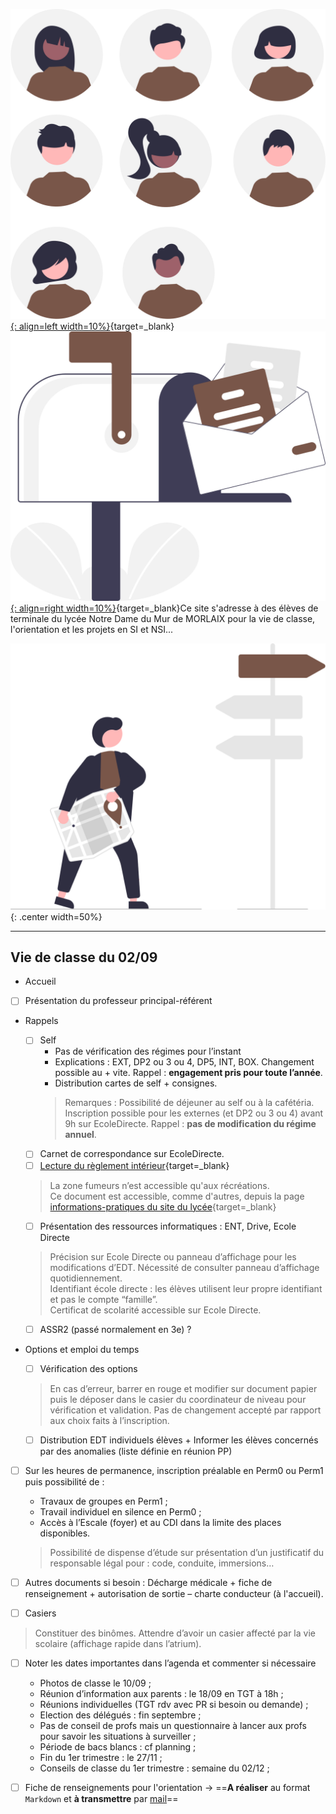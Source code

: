 
[![PJ](images/undraw_Team_re_0bfe.svg "# TEAM - TSI-NSI_2024-2025"){: align=left width=10%}](){target=_blank}[![PJ](images/undraw_Mailbox_re_dvds.svg "@ecmorlaix.fr"){: align=right width=10%}](mailto:@ecmorlaix.fr){target=_blank}Ce site s'adresse à des élèves de terminale du lycée Notre Dame du Mur de MORLAIX pour la vie de classe, l'orientation et les projets en SI et NSI...

![board](images/undraw_right_direction_tge8.svg){: .center width=50%}

[mail]: mailto:eric.madec@ecmorlaix.fr "eric.madec@ecmorlaix.fr"

***
<!-- ## Du 27/03

- [Grand Oral](https://eduscol.education.fr/729/presentation-du-grand-oral){target=_blank} ;
- [Dossier social étudiant](https://www.messervices.etudiant.gouv.fr/envole/){target=_blank} ;

***
## Le 02/03

- Poursuite du travail sur l'[orientation](./orientation) :
    - ==**Saisir** les derniers voeux sur [ParcourSup](https://www.parcoursup.fr/){target=_blank} avant le **09/03**== ;
    - **Rédiger** ses projets de formation motivés : un [guide ONISEP](./pdf/Fiche_projet-formation-motive.pdf){target=_blank} et des [exemples](https://thotismedia.com/exemple-projet-de-formation-motive/){target=_blank}
    ![Parcoursup-projets motives.gif](./images/Parcoursup-projets motives.gif){: .center width=70%}

- **Participer** aux [activités d'escape game pour l'accueil des troisièmes](https://ericecmorlaix.github.io/accueil_3/){target=_blank} ;
- **Faire** la [mise à jour d'Obsidian pour découvrir les canvas](https://ericecmorlaix.github.io/adn-Tutoriel_Obsidian/7-Options_Plugins/#canvas){target=_blank} ;


***
## Le 05/01 (1h)

- Poursuite du travail sur l'[orientation](./orientation) : 
    - **faire** des `note.md` dans [Obsidian](https://ericecmorlaix.github.io/adn-Tutoriel_Obsidian/){target=_blank}, une par formation, en y incluant des métadonnées (Nom, Lieu, Lien, Attendus, Processus, Dates, Coût, Débouchés, Opinion, Ordre, Questions... ) et des `#tag`, toutes regroupées dans un même dossier de votre coffre ;
    - **préparer** un [diaporama de présentation](https://ericecmorlaix.github.io/adn-Tutoriel_Obsidian/6a-Exports/#diaporama-basique){target=_blank} de votre projet d'orientation à plus ou moins long terme et des plans A, B, C, ..., que vous envisagez pour l'atteindre ;
    - **extraire** les informations utiles à l'aide de [requêtes partagées Dataview](https://md.picasoft.net/Ccpn8zieTQGD_4fGL8mV7Q){target=_blank} pour pouvoir répondre à des questions particulières ;    

***
## Le 16/12 (2h)

- Eléments d'analyse transactionnelle :

<center><iframe width="560" height="315" src="https://www.youtube-nocookie.com/embed/RxEhu8hWmXI" title="YouTube video player" frameborder="0" allow="accelerometer; autoplay; clipboard-write; encrypted-media; gyroscope; picture-in-picture" allowfullscreen></iframe></center>

![Adulte-Parent-Enfant](./images/AT-Image.png){.center width=60%}

- Poursuite du travail sur l'[orientation](./orientation) : ==**faire** des `note.md` dans [Obsidian](./Obsidian), une par formation, en y incluant des métadonnées (Nom, Lieu, Lien, Attendus, Processus, Dates, Coût, Débouchés, Opinion, Ordre, Questions... ) et des `#tag`, toutes regroupées dans un même dossier de votre coffre pour faire des requêtes avec Dataview==

    - Du nouveau bientôt sur [Parcoursup 2023](./pdf/Parcoursup_2023-lettre_d'information_n%C2%B01-20221214.pdf) ;
    - Les sessions instat Fac à Brest se poursuivent tous les mercredis entre 14h et 16h : voir les [formations présentées](https://www.univ-brest.fr/cap-avenir/menu/Bloc-Lyceen/Insta_-Fac){target=_blank} ;
    - Les immersions en prépa à [Kérichen](./pdf/MINISTAGES_CPGE_KERICHEN-Lettre_aux_PROFESSEURS_PRINCIPAUX-min.pdf){target=_blank} et à [Lorient](https://www.lycee-lesage.fr/Formation/journees-dimmersion-en-cpge){target=_blank}

- Vers plus de [sobriété numérique](https://ec-morlaix.github.io/info/sobre/){target=_blank} : répondre au questionnaire du [Défi du grand ménage numérique](https://forms.office.com/Pages/ResponsePage.aspx?id=15R5OuUcb0Km4-7gYW4qbK8if53guTRDmm-NDtFB1m9UQUpKN1I5V0JVVDQyTTFLSjVKNDJITEFDTiQlQCN0PWcu){target=_blank}...

- Activités respectives dans chaque spécialités [TSI_2022-2023](https://ericecmorlaix.github.io/TSI_2022-2023/)
   ou [TNSI_2022-2023](https://ericecmorlaix.github.io/TNSI_2022-2023/) ;

***
## Le 08/12 (1h)

- Vie de Classe :

    - questions diverses...
    - Retours partiels de conseils de classes...

- Poursuite du travail sur l'[orientation](./orientation) : ==**faire** des `note.md` dans [Obsidian](./Obsidian), une par formation, des métadonnées (Nom, Lieu, Lien, Attendus, Processus, Dates, Coût, Débouchés, Opinion, Ordre, Questions... ) et des `#tag`, toutes regroupées dans un même dossier de votre coffre.==

    - Salon [SupArmor](https://www.suparmor.fr/){target=_blank} ce WE à St Brieuc ;
    - Ouverture du catalogue Parcoursup 2023 le 20/12 ;
    - Les sessions instat Fac à Brest se poursuivent tous les mercredis entre 14h et 16h : voir les [formations présentées](https://www.univ-brest.fr/cap-avenir/menu/Bloc-Lyceen/Insta_-Fac){target=_blank} ;

***
## Le 24/11 (1h)

- Vie de Classe :
    - **finir** de se préparer pour la certification [PIX](https://pix.fr/){target=_blank} programmée la semaine prochaine ;
    - questions diverses...

- Poursuite du travail sur l'[orientation](./orientation) : ==**faire** des `note.md` dans [Obsidian](./Obsidian), une par formation, avec des `#tag`, toutes regroupées dans un même dossier de votre coffre.==
    - nouvelle ressource : [https://ideo.bretagne.bzh/](https://ideo.bretagne.bzh/){target=_blank}

***
## Le 10/11 (1h)

- Vie de Classe :
    - Inscription au bac !
    - Apporter une copie de votre attestation JDC ou recensement URGENT ‼️ 
    - [PIX](https://pix.fr/){target=_blank} :
        - faire la [campagne de rentrée TGT code: `SFVUCW857`](https://app.pix.fr/campagnes/SFVUCW857){target=_blank} ;
        - puis faire la [campagne de récolte de votre profil PIX code `HCTRFS261`](https://app.pix.fr/campagnes/HCTRFS261){target=_blank}.
    - questions diverses...
- [Journée nationale de lutte contre le harcèlement scolaire](https://m.facebook.com/story.php?story_fbid=pfbid0GzTZtQfeZEL2ZFeFSgGqyeKhMEiHozACS7fEvpQayt3XRCY78gfnv8wEmMMNRtxil&id=100009852780025&sfnsn=scwspmo){target=_blank}
<center><iframe width="560" height="315" src="https://www.youtube-nocookie.com/embed/gFWq2W0Jly8" title="YouTube video player" frameborder="0" allow="accelerometer; autoplay; clipboard-write; encrypted-media; gyroscope; picture-in-picture" allowfullscreen></iframe></center>

- Poursuite du travail sur l'[orientation](./orientation) :
    

***
## Le 07/11
- Tutoriel de l'application multiplateforme [Obsidian](./Obsidian) ;
- Activités respectives dans chaque spécialités [TSI_2022-2023](https://ericecmorlaix.github.io/TSI_2022-2023/)
   ou [TNSI_2022-2023](https://ericecmorlaix.github.io/TNSI_2022-2023/) ;
   
***
## Le 17/10

- Bilan de la ["Fête de la science"](./fete_de_la_science) : :clap: :clap: :clap: ;

- Découverte de l'application multiplateforme [Obsidian](https://obsidian.md/){target=_blank} -> ==Synchroniser votre classeur déposé sur GitHup avec un coffre d'Obsidian localisé sur votre iPad et y apairer vos fichiers `note.ipynb` avec des `note.md` grace à jupytext dans Carnets== ;

??? resume "Memo de procédure de synchronisation avec GitHub sur iPad"

    Il y a une procédure spécifique pour Mobile (qui doit pouvoir s'appliquer également sur PC) :

    - créer un dépôt sur GitHub (privé ou public) avec un petit README.md (c'est plus pratique) ;
    - générer une clé d'identification sur GitHub <https://docs.github.com/en/authentication/keeping-your-account-and-data-secure/creating-a-personal-access-token>
    - créer un nouveau coffre dans Obsidian ;
    - installer et activer le plugin "Obsidian Git" <https://github.com/denolehov/obsidian-git> ;
    - renseigner les champs password/personal access token et username dans la configuration du plugin "Obsidian Git"
    - puis depuis la palette de commande choisir `Obsidian Git: Clone an existing remote repo` et suivre les instructions...


???+ tip "Comment se construire un second cerveau avec Obsidian en mode [Zettelkasten](https://fr.wikipedia.org/wiki/Zettelkasten)"

    <center><iframe width="560" height="315" src="https://www.youtube-nocookie.com/embed/B9BLia6FN4s" title="YouTube video player" frameborder="0" allow="accelerometer; autoplay; clipboard-write; encrypted-media; gyroscope; picture-in-picture" allowfullscreen></iframe></center>

    <center><iframe width="560" height="315" src="https://www.youtube-nocookie.com/embed/upyTEnzqJwk" title="YouTube video player" frameborder="0" allow="accelerometer; autoplay; clipboard-write; encrypted-media; gyroscope; picture-in-picture" allowfullscreen></iframe></center>

    <center><iframe width="560" height="315" src="https://www.youtube-nocookie.com/embed/beCbmjygkAg" title="YouTube video player" frameborder="0" allow="accelerometer; autoplay; clipboard-write; encrypted-media; gyroscope; picture-in-picture" allowfullscreen></iframe></center>

- [Hommage à Samuel PATTY à 9h15](./pdf/documents_commentes_commemoration-2.pdf){target=_blank} ;

- Activités respectives dans chaque spécialités [TSI_2022-2023](https://ericecmorlaix.github.io/TSI_2022-2023/)
   ou [TNSI_2022-2023](https://ericecmorlaix.github.io/TNSI_2022-2023/) ;

***

## Le 14/10

- Bilan de la ["Fête de la science"](./fete_de_la_science)...
- Découverte de l'application multiplateforme [Obsidian](https://obsidian.md/){target=_blank}

<iframe width="560" height="315" src="https://www.youtube-nocookie.com/embed/WRkvdtm7ybw" title="YouTube video player" frameborder="0" allow="accelerometer; autoplay; clipboard-write; encrypted-media; gyroscope; picture-in-picture" allowfullscreen></iframe>

<iframe width="560" height="315" src="https://www.youtube-nocookie.com/embed/videoseries?list=PL8bMNHR1PpLgkSs5-Bg6icsdxPGsklzai" title="YouTube video player" frameborder="0" allow="accelerometer; autoplay; clipboard-write; encrypted-media; gyroscope; picture-in-picture" allowfullscreen></iframe>

- Activités respectives dans chaque spécialités [TSI_2022-2023](https://ericecmorlaix.github.io/TSI_2022-2023/)
   ou [TNSI_2022-2023](https://ericecmorlaix.github.io/TNSI_2022-2023/) ;
*** 
***
## Le 15/11

=== "CONTENU DE SÉANCE"

    - **Finaliser** tous les travaux engagés et se **préparer** pour une restitution orale des projets à partir du 17/11...

=== "TRAVAIL À FAIRE"

    - **Finaliser** tous les travaux engagés et se **préparer** pour une restitution orale des projets à partir du 17/11... 



***
## Le 13/11

=== "CONTENU DE SÉANCE"

    - Fête de la science toute la journée dans l'Atrium ;

=== "TRAVAIL À FAIRE"

    - **Finaliser** tous les travaux engagés et se **préparer** pour une restitution orale des projets à partir du 17/11... 

***

## Séances SI-NSI des 18 et 20/10 et 10/11

=== "CONTENU DE SÉANCE"

    - Retours sur la FDS du dimanche 15 octobre :
        -     
    - Projets, objectif ["Fête de la science"](./fete_de_la_science){target=_blank} reportée au lundi 13 novembre... :
        - **Améliorer** vos solutions en embarquant plus de technicité ;
        - **Augmenter** votre [diaporama de présentation](https://ericecmorlaix.github.io/adn-Tutoriel_lab_si/DOC/diaporama/){target=_blank} avec plus de contenus théoriques ;        

    > <u>**Ressources**</u> :
    > 
    > - [diaporama de présentation](https://ericecmorlaix.github.io/adn-Tutoriel_lab_si/DOC/diaporama/){target=_blank}
    > - [Lego EV3 en MicroPython](https://ericecmorlaix.github.io/adn-Tutoriel_lab_si/IOT/Lego/EV3/){target=_blank} ;
    > - [ESP32 client/serveur en MicroPython](https://ericecmorlaix.github.io/adn-Tutoriel_lab_si/IOT/ESP/32/){target=_blank} ;
    > - [BBC micro:bit + Bluetooh avec HC05](https://ericecmorlaix.github.io/adn-Tutoriel_lab_si/IOT/BBC_microbit/UART/){target=_blank} ;
    > - [MIT App Inventor sans compte gmail avec l'iPad pour "Compagnon AI"](https://ericecmorlaix.github.io/adn-Tutoriel_lab_si/IHM/MIT_App_Inventor/){target=_blank} ;
    > - [ThingSpeak](https://ericecmorlaix.github.io/adn-Tutoriel_lab_si/IHM/ThingSpeak/){target=_blank} ;

=== "TRAVAIL À FAIRE"

    - Poursuivre tous les travaux engagés... 

***
## Séances SI-NSI des 11/10 et 13/10

=== "CONTENU DE SÉANCE"

    - Projets, objectif ["Fête de la science"](./fete_de_la_science){target=_blank} les dimanche 15 et lundi 16 octobre... :
        - **Valider** vos solutions pour une démonstration devant **Tiphaine LASTENNET** Chargée de médiation scientifique et culturelle à l'espace des sciences de Morlaix le mercredi 11/10 en fin de matinée ;
        - **Réaliser** un [diaporama de présentation](https://ericecmorlaix.github.io/adn-Tutoriel_lab_si/DOC/diaporama/){target=_blank} ;
        - **Organiser** l'installation matérielle à l'ancienne Manufacture des tabacs et dans l'atrium du lycée ;

    > <u>**Ressources**</u> :
    > 
    > - [diaporama de présentation](https://ericecmorlaix.github.io/adn-Tutoriel_lab_si/DOC/diaporama/){target=_blank}
    > - [Lego EV3 en MicroPython](https://ericecmorlaix.github.io/adn-Tutoriel_lab_si/IOT/Lego/EV3/){target=_blank} ;
    > - [ESP32 client/serveur en MicroPython](https://ericecmorlaix.github.io/adn-Tutoriel_lab_si/IOT/ESP/32/){target=_blank} ;
    > - [MIT App Inventor sans compte gmail avec l'iPad pour "Compagnon AI"](https://ericecmorlaix.github.io/adn-Tutoriel_lab_si/IHM/MIT_App_Inventor/){target=_blank} ;
    > - [ThingSpeak](https://ericecmorlaix.github.io/adn-Tutoriel_lab_si/IHM/ThingSpeak/){target=_blank} ;

=== "TRAVAIL À FAIRE"

    - Poursuivre tous les travaux engagés... 

***
## Intervention du 05/10

**Nathan CHANUDET** [ingénieur de l'UTC](https://projet5.platform.webteknik.fr/apprenteam/){target=_blank} :
    > [![Notre-Dame du Mur : l’équipe gagnante Prim’Team.](https://media.letelegramme.fr/api/v1/images/view/63e13fff9dc66e10b21716a2/web_golden_xl/63e13fff9dc66e10b21716a2.1){width=30% .center}](https://www.letelegramme.fr/finistere/morlaix-29600/span-classamorce-notre-dame-du-murspan-lequipe-gagnante-primteam-recherche-sponsors-3279125.php){target=_blank}

***
## Séances SI-NSI des 27 et 29/09 et des 04/10 et 06/10

=== "CONTENU DE SÉANCE"

    - Projets, objectif ["Fête de la science"](./fete_de_la_science){target=_blank} mi-octobre... -> ==**Finaliser** votre TODO liste, **prioriser** les tâches, **vérifier** leur faisabilité technique et développer vos solutions...==

    > <u>**Ressources**</u> :
    >  
    > - [Lego EV3 en MicroPython](https://ericecmorlaix.github.io/adn-Tutoriel_lab_si/IOT/Lego/EV3/){target=_blank} ;
    > - [ESP32 client/serveur en MicroPython](https://ericecmorlaix.github.io/adn-Tutoriel_lab_si/IOT/ESP/32/){target=_blank} ;
    > - [MIT App Inventor sans compte gmail avec l'iPad pour "Compagnon AI"](https://ericecmorlaix.github.io/adn-Tutoriel_lab_si/IHM/MIT_App_Inventor/){target=_blank} ;
    > - [ThingSpeak](https://ericecmorlaix.github.io/adn-Tutoriel_lab_si/IHM/ThingSpeak/){target=_blank} ;

=== "TRAVAIL À FAIRE"

    - Poursuivre tous les travaux engagés... 

***
## Vie de classe du 21/09

- **Faire** la campagne de rentrée des TGT sur [PIX avec le code `JBFLVD658`](https://app.pix.fr/campagnes/JBFLVD658){target=_blank} ;
- **Rechercher** des [formations sur ParcourSup](https://dossier.parcoursup.fr/Candidat/carte){target=_blank} ;

***
## Séances SI-NSI des 20 et 22/09

=== "CONTENU DE SÉANCE"

    - **Synthèse** du fonctionnement des réseaux informatiques par la pratique : [Network-Un_BN_pour_la_communication_en_reseau.ipynb](https://nbviewer.org/urls/ericecmorlaix.github.io/TSI-NSI_2023-2024/CR/Network-Un_BN_pour_la_communication_en_reseau.ipynb){target=_blank} ;

    [:fontawesome-solid-download: Télécharger le notebook : Network-Un_BN_pour_la_communication_en_reseau.ipynb)](https://ericecmorlaix.github.io/TSI-NSI_2023-2024/CR/Network-Un_BN_pour_la_communication_en_reseau.ipynb){ .md-button .md-button--primary }

    - Projets, objectif ["Fête de la science"](./fete_de_la_science) mi-octobre... -> ==**Compléter** votre TODO liste, **prioriser** les tâches et **vérifier** leur faisabilité technique.==

=== "TRAVAIL À FAIRE"

    - Poursuivre tous les travaux engagés... 

***


## Séances SI-NSI des 13 et 15/09

=== "CONTENU DE SÉANCE"

    - **Poursuivre** la découverte du fonctionnement des réseaux informatiques par la pratique : [Network-Un_BN_pour_la_communication_en_reseau.ipynb](https://nbviewer.org/urls/ericecmorlaix.github.io/TSI-NSI_2023-2024/CR/Network-Un_BN_pour_la_communication_en_reseau.ipynb){target=_blank} ;

    [:fontawesome-solid-download: Télécharger le notebook : Network-Un_BN_pour_la_communication_en_reseau.ipynb)](https://ericecmorlaix.github.io/TSI-NSI_2023-2024/CR/Network-Un_BN_pour_la_communication_en_reseau.ipynb){ .md-button .md-button--primary } 

=== "TRAVAIL À FAIRE"

    - Poursuivre tous les travaux engagés...
***
## Séances SI-NSI des 06 et 08/09

=== "CONTENU DE SÉANCE"

    - Projets, objectif ["Fête de la science"](./fete_de_la_science) mi-octobre... -> ==**Créer** un dépot partagé pour [votre projet sur GitHub](https://ericecmorlaix.github.io/adn-Tutoriel_lab_si/IDE/GitHub/), puis, en appliquant une [démarche agile](./fete_de_la_science/#demarche), **initier** une TODO liste et se répartir les tâches.==

    - **Découvrir** le fonctionnement des réseaux informatiques par la pratique : [Network-Un_BN_pour_la_communication_en_reseau.ipynb](https://nbviewer.org/urls/ericecmorlaix.github.io/TSI-NSI_2023-2024/CR/Network-Un_BN_pour_la_communication_en_reseau.ipynb){target=_blank} ;

    [:fontawesome-solid-download: Télécharger le notebook : Network-Un_BN_pour_la_communication_en_reseau.ipynb)](https://ericecmorlaix.github.io/TSI-NSI_2023-2024/CR/Network-Un_BN_pour_la_communication_en_reseau.ipynb){ .md-button .md-button--primary } 

=== "TRAVAIL À FAIRE"

    - Poursuivre les travaux engagés...
-->

## Vie de classe du 02/09

- Accueil
- [ ] Présentation du professeur principal-référent
- Rappels
    -	[ ] Self
       -	Pas de vérification des régimes pour l’instant
       -	Explications : EXT, DP2 ou 3 ou 4, DP5, INT, BOX. Changement possible au + vite. Rappel : **engagement pris pour toute l’année**.
       -	Distribution cartes de self + consignes.
      > Remarques : Possibilité de déjeuner au self ou à la cafétéria. Inscription possible pour les externes (et DP2 ou 3 ou 4) avant 9h sur EcoleDirecte. Rappel : **pas de modification du régime annuel**.
    - [ ] Carnet de correspondance sur EcoleDirecte.
    - [ ] [Lecture du règlement intérieur](https://www.ecmorlaix.fr/uploads/2018/09/2023-2024-Reglement-interieur-Lycee.pdf){target=_blank}
    > La zone fumeurs n’est accessible qu'aux récréations.  
    > Ce document est accessible, comme d'autres, depuis la page [informations-pratiques du site du lycée](https://www.ecmorlaix.fr/nos-etablissements/lycee-notre-dame-du-mur/informations-pratiques/){target=_blank}

    - [ ] Présentation des ressources informatiques : ENT, Drive, Ecole Directe
    > Précision sur Ecole Directe ou panneau d’affichage pour les modifications d’EDT. Nécessité de consulter panneau d’affichage quotidiennement.  
    > Identifiant école directe : les élèves utilisent leur propre identifiant et pas le compte “famille”.  
    > Certificat de scolarité accessible sur Ecole Directe.

    - [ ] ASSR2 (passé normalement en 3e) ?

-	Options et emploi du temps
    - [ ] Vérification des options
    > En cas d’erreur, barrer en rouge et modifier sur document papier puis le déposer dans le casier du coordinateur de niveau pour vérification et validation.
    > Pas de changement accepté par rapport aux choix faits à l’inscription.
    - [ ] Distribution EDT individuels élèves + Informer les élèves concernés par des anomalies (liste définie en réunion PP)


- [ ] Sur les heures de permanence, inscription préalable en Perm0 ou Perm1 puis possibilité de :
    -	Travaux de groupes en Perm1 ;
    -	Travail individuel en silence en Perm0 ;
    -	Accès à l’Escale (foyer) et au CDI dans la limite des places disponibles.
    > Possibilité de dispense d’étude sur présentation d’un justificatif du responsable légal pour : code, conduite, immersions… 
- [ ] Autres documents si besoin : Décharge médicale + fiche de renseignement + autorisation de sortie – charte conducteur (à l'accueil).

- [ ] Casiers
> Constituer des binômes.
> Attendre d’avoir un casier affecté par la vie scolaire (affichage rapide dans l’atrium).


- [ ] Noter les dates importantes dans l’agenda et commenter si nécessaire
    - Photos de classe le 10/09 ;
    - Réunion d’information aux parents :  le 18/09 en TGT à 18h ;
    - Réunions individuelles (TGT rdv avec PR si besoin ou demande) ;
    - Election des délégués : fin septembre ;
    - Pas de conseil de profs mais un questionnaire à lancer aux profs pour savoir les situations à surveiller ;
    - Période de bacs blancs : cf planning ;
    - Fin du 1er trimestre : le 27/11 ;  
    - Conseils de classe du 1er trimestre : semaine du 02/12 ;
    
- [ ] Fiche de renseignements pour l'orientation -> ==**A réaliser** au format `Markdown` et **à transmettre** par [mail]==

<!-- LISTE DES DOCUMENTS A PREVOIR

•	[ ] Cartes de self dans le casier du PP
•	[ ] Liste de classe à émarger pour le règlement avec groupes et options le casier du PP
•	[ ] EDT individuels dans le casier du PP
•	[ ] Liste de classe pour casiers dans le casier du PP
•	[ ] Courrier Réunion Parents 1GT-TGT dans le casier du PP
•	[ ] Règlement intérieur via Ecole Directe
•	[ ] Règlement intérieur à récupérer en Perm1
•	[ ] Charte du conducteur à l'accueil -->







